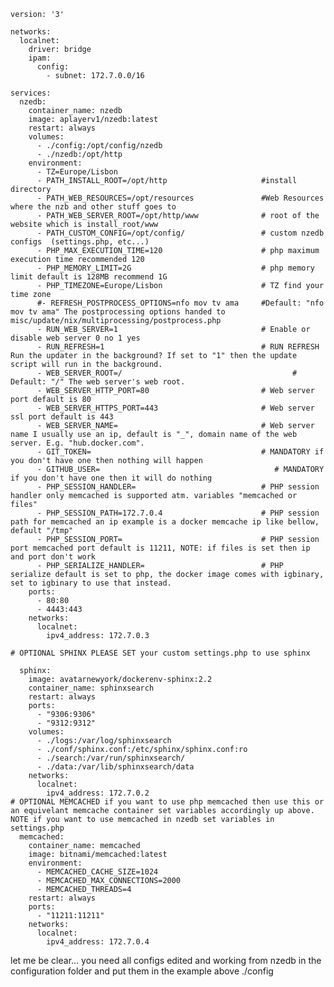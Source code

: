     version: '3'

    networks:
      localnet:
        driver: bridge
        ipam:
          config:
            - subnet: 172.7.0.0/16

    services:
      nzedb:
        container_name: nzedb
        image: aplayerv1/nzedb:latest
        restart: always
        volumes:
          - ./config:/opt/config/nzedb
          - ./nzedb:/opt/http
        environment:
          - TZ=Europe/Lisbon
          - PATH_INSTALL_ROOT=/opt/http                     #install directory
          - PATH_WEB_RESOURCES=/opt/resources               #Web Resources where the nzb and other stuff goes to
          - PATH_WEB_SERVER_ROOT=/opt/http/www              # root of the website which is install_root/www
          - PATH_CUSTOM_CONFIG=/opt/config/                 # custom nzedb configs  (settings.php, etc...)
          - PHP_MAX_EXECUTION_TIME=120                      # php maximum execution time recommended 120
          - PHP_MEMORY_LIMIT=2G                             # php memory limit default is 128MB recommend 1G
          - PHP_TIMEZONE=Europe/Lisbon                      # TZ find your time zone
          #- REFRESH_POSTPROCESS_OPTIONS=nfo mov tv ama     #Default: "nfo mov tv ama" The postprocessing options handed to misc/update/nix/multiprocessing/postprocess.php  
          - RUN_WEB_SERVER=1                                # Enable or disable web server 0 no 1 yes
          - RUN_REFRESH=1                                   # RUN REFRESH Run the updater in the background? If set to "1" then the update script will run in the background. 
          - WEB_SERVER_ROOT=/                                      # Default: "/" The web server's web root. 
          - WEB_SERVER_HTTP_PORT=80                         # Web server port default is 80
          - WEB_SERVER_HTTPS_PORT=443                       # Web server ssl port default is 443
          - WEB_SERVER_NAME=                                # Web server name I usually use an ip, default is "_", domain name of the web server. E.g. "hub.docker.com".
          - GIT_TOKEN=                                      # MANDATORY if you don't have one then nothing will happen
          - GITHUB_USER=                                       # MANDATORY if you don't have one then it will do nothing
          - PHP_SESSION_HANDLER=                            # PHP session handler only memcached is supported atm. variables "memcached or files"
          - PHP_SESSION_PATH=172.7.0.4                      # PHP session path for memcached an ip example is a docker memcache ip like bellow, default "/tmp"
          - PHP_SESSION_PORT=                               # PHP session port memcached port default is 11211, NOTE: if files is set then ip and port don't work
          - PHP_SERIALIZE_HANDLER=                          # PHP serialize default is set to php, the docker image comes with igbinary, set to igbinary to use that instead.
        ports:
          - 80:80
          - 4443:443
        networks:
          localnet:
            ipv4_address: 172.7.0.3

    # OPTIONAL SPHINX PLEASE SET your custom settings.php to use sphinx

      sphinx:
        image: avatarnewyork/dockerenv-sphinx:2.2
        container_name: sphinxsearch
        restart: always
        ports:
          - "9306:9306" 
          - "9312:9312"
        volumes:
          - ./logs:/var/log/sphinxsearch
          - ./conf/sphinx.conf:/etc/sphinx/sphinx.conf:ro
          - ./search:/var/run/sphinxsearch/
          - ./data:/var/lib/sphinxsearch/data 
        networks:
          localnet:
            ipv4_address: 172.7.0.2
    # OPTIONAL MEMCACHED if you want to use php memcached then use this or an equivelant memcache container set variables accordingly up above. NOTE if you want to use memcached in nzedb set variables in settings.php 
      memcached:
        container_name: memcached
        image: bitnami/memcached:latest
        environment:
          - MEMCACHED_CACHE_SIZE=1024
          - MEMCACHED_MAX_CONNECTIONS=2000
          - MEMCACHED_THREADS=4
        restart: always
        ports:
          - "11211:11211"
        networks:
          localnet:
            ipv4_address: 172.7.0.4

let me be clear... you need all configs edited and working from nzedb in the configuration folder and put them in the example above ./config
